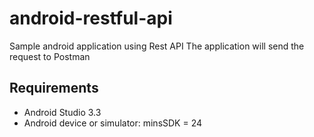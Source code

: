 # android-restful-api
Sample android application using Rest API 
The application will send the request to Postman 

## Requirements
- Android Studio 3.3
- Android device or simulator: minsSDK = 24
